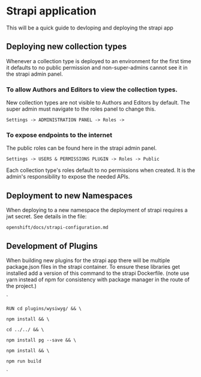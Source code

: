 # Strapi application

This will be a quick guide to devloping and deploying the strapi app

## Deploying new collection types

Whenever a collection type is deployed to an environment for the first time it defaults to no public permission and non-super-admins cannot see it in the strapi admin panel.

### To allow Authors and Editors to view the collection types.

New collection types are not visible to Authors and Editors by default. The super admin must navigate to the roles panel to change this.

`Settings -> ADMINISTRATION PANEL -> Roles ->`

### To expose endpoints to the internet

The public roles can be found here in the strapi admin panel.

`Settings -> USERS & PERMISSIONS PLUGIN -> Roles -> Public`

Each collection type's roles default to no permissions when created. It is the admin's responsibility to expose the needed APIs.

## Deployment to new Namespaces

When deploying to a new namespace the deployment of strapi requires a jwt secret.  See details in the file:

`openshift/docs/strapi-configuration.md`

## Development of Plugins 

When building new plugins for the strapi app there will be multiple package.json files in the strapi container.  To ensure these libraries get installed add a version of this command to the strapi Dockerfile.  (note use yarn instead of npm for consistency with package manager in the route of the project.)

`

    RUN cd plugins/wysiwyg/ && \

    npm install && \

    cd ../../ && \

    npm install pg --save && \

    npm install && \

    npm run build
`